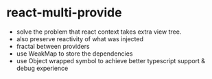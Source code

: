# react-multi-provide

- solve the problem that react context takes extra view tree.
- also preserve reactivity of what was injected
- fractal between providers
- use WeakMap to store the dependencies
- use Object wrapped symbol to achieve better typescript support & debug experience
